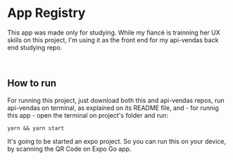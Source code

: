 # App Registry

This app was made only for studying. While my fiancé is trainning her UX skiils on this project, I'm using it as the front end for my api-vendas back end studying repo.

<br>

## How to run

For running this project, just download both this and api-vendas repos, run api-vendas on terminal, as explained on its README file, and - for runnig this app - open the terminal on project's folder and run:

```Shell
yarn && yarn start
```

It's going to be started an expo project. So you can run this on your device, by scanning the QR Code on Expo Go app.
